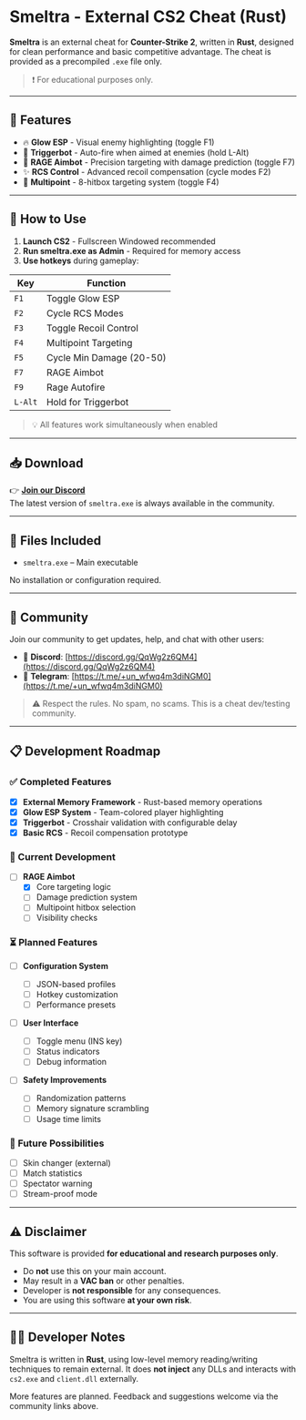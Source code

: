 # Smeltra - External CS2 Cheat (Rust)

**Smeltra** is an external cheat for **Counter-Strike 2**, written in **Rust**, designed for clean performance and basic competitive advantage. The cheat is provided as a precompiled `.exe` file only.

> ❗ For educational purposes only.

---

## 🦀 Features

- 🔥 **Glow ESP** - Visual enemy highlighting (toggle F1)
- 🎯 **Triggerbot** - Auto-fire when aimed at enemies (hold L-Alt)
- 🚀 **RAGE Aimbot** - Precision targeting with damage prediction (toggle F7)
- ✨ **RCS Control** - Advanced recoil compensation (cycle modes F2)
- 🎯 **Multipoint** - 8-hitbox targeting system (toggle F4)

---

## 🚀 How to Use

1. **Launch CS2** - Fullscreen Windowed recommended
2. **Run smeltra.exe as Admin** - Required for memory access
3. **Use hotkeys** during gameplay:

| Key     | Function                 |
| ------- | ------------------------ |
| `F1`    | Toggle Glow ESP          |
| `F2`    | Cycle RCS Modes          |
| `F3`    | Toggle Recoil Control    |
| `F4`    | Multipoint Targeting     |
| `F5`    | Cycle Min Damage (20-50) |
| `F7`    | RAGE Aimbot              |
| `F9`    | Rage Autofire            |
| `L-Alt` | Hold for Triggerbot      |

> 💡 All features work simultaneously when enabled

---

## 📥 Download

👉 **[Join our Discord](https://discord.gg/QqWg2z6QM4)**  
The latest version of `smeltra.exe` is always available in the community.

---

## 📂 Files Included

- `smeltra.exe` – Main executable

No installation or configuration required.

---

## 💬 Community

Join our community to get updates, help, and chat with other users:

- 💬 **Discord**: [https://discord.gg/QqWg2z6QM4](https://discord.gg/QqWg2z6QM4)
- 📱 **Telegram**: [https://t.me/+un_wfwq4m3diNGM0](https://t.me/+un_wfwq4m3diNGM0)

> ⚠️ Respect the rules. No spam, no scams. This is a cheat dev/testing community.

---

## 📋 Development Roadmap

### ✅ Completed Features

- [x] **External Memory Framework** - Rust-based memory operations
- [x] **Glow ESP System** - Team-colored player highlighting
- [x] **Triggerbot** - Crosshair validation with configurable delay
- [x] **Basic RCS** - Recoil compensation prototype

### 🚧 Current Development

- [ ] **RAGE Aimbot**
  - [x] Core targeting logic
  - [ ] Damage prediction system
  - [ ] Multipoint hitbox selection
  - [ ] Visibility checks

### ⏳ Planned Features

- [ ] **Configuration System**

  - [ ] JSON-based profiles
  - [ ] Hotkey customization
  - [ ] Performance presets

- [ ] **User Interface**

  - [ ] Toggle menu (INS key)
  - [ ] Status indicators
  - [ ] Debug information

- [ ] **Safety Improvements**
  - [ ] Randomization patterns
  - [ ] Memory signature scrambling
  - [ ] Usage time limits

### 🔮 Future Possibilities

- [ ] Skin changer (external)
- [ ] Match statistics
- [ ] Spectator warning
- [ ] Stream-proof mode

---

## ⚠️ Disclaimer

This software is provided **for educational and research purposes only**.

- Do **not** use this on your main account.
- May result in a **VAC ban** or other penalties.
- Developer is **not responsible** for any consequences.
- You are using this software **at your own risk**.

---

## 👨‍💻 Developer Notes

Smeltra is written in **Rust**, using low-level memory reading/writing techniques to remain external. It does **not inject** any DLLs and interacts with `cs2.exe` and `client.dll` externally.

More features are planned. Feedback and suggestions welcome via the community links above.
